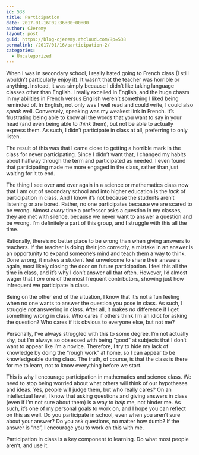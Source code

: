 ```yaml
---
id: 538
title: Participation
date: 2017-01-16T02:36:00+00:00
author: CJeremy
layout: post
guid: https://blog-cjeremy.rhcloud.com/?p=538
permalink: /2017/01/16/participation-2/
categories:
  - Uncategorized
---
```

When I was in secondary school, I really hated going to French class (I still wouldn&#8217;t particularly enjoy it). It wasn&#8217;t that the teacher was horrible or anything. Instead, it was simply because I didn&#8217;t like taking language classes other than English. I really excelled in English, and the huge chasm in my abilities in French versus English weren&#8217;t something I liked being reminded of. In English, not only was I well read and could write, I could also _speak_ well. Conversely, speaking was my weakest link in French. It&#8217;s frustrating being able to know all the words that you want to say in your head (and even being able to _think_ them), but not be able to actually express them. As such, I didn&#8217;t participate in class at all, preferring to only listen.

The result of this was that I came close to getting a horrible mark in the class for never participating. Since I didn&#8217;t want that, I changed my habits about halfway through the term and participated as needed. I even found that participating made me more engaged in the class, rather than just waiting for it to end.

The thing I see over and over again in a science or mathematics class now that I am out of secondary school and into higher education is the _lack_ of participation in class. And I know it&#8217;s not because the students aren&#8217;t listening or are bored. Rather, no one participates because we are scared to be wrong. Almost _every_ time a professor asks a question in my classes, they are met with silence, because we never want to answer a question and be wrong. I&#8217;m definitely a part of this group, and I struggle with this all the time.

Rationally, there&#8217;s no better place to be wrong than when giving answers to teachers. If the teacher is doing their job correctly, a mistake in an answer is an opportunity to expand someone&#8217;s mind and teach them a way to think. Done wrong, it makes a student feel unwelcome to share their answers again, most likely closing the door on future participation. I feel this all the time in class, and it&#8217;s why I don&#8217;t answer all that often. However, I&#8217;d almost wager that I _am_ one of the most frequent contributors, showing just how infrequent we participate in class.

Being on the other end of the situation, I know that it&#8217;s not a fun feeling when no one wants to answer the question you pose in class. As such, I struggle _not_ answering in class. After all, it makes _no_ difference if I get something wrong in class. Who cares if others think I&#8217;m an idiot for asking the question? Who cares if it&#8217;s obvious to everyone else, but not me?

Personally, I&#8217;ve always struggled with this to some degree. I&#8217;m not actually shy, but I&#8217;m always so obsessed with being &#8220;good&#8221; at subjects that I don&#8217;t want to appear like I&#8217;m a novice. Therefore, I try to hide my lack of knowledge by doing the &#8220;rough work&#8221; at home, so I can appear to be knowledgeable during class. The truth, of course, is that the class is there for me to learn, not to know everything before we start.

This is why I encourage participation in mathematics and science class. We need to stop being worried about what others will think of our hypotheses and ideas. Yes, people will judge them, but who really cares? On an intellectual level, I know that asking questions and giving answers in class (even if I&#8217;m not sure about them) is a way to _help_ me, not hinder me. As such, it&#8217;s one of my personal goals to work on, and I hope you can reflect on this as well. Do you participate in school, even when you aren&#8217;t sure about your answer? Do you ask questions, no matter how dumb? If the answer is &#8220;no&#8221;, I encourage you to work on this with me.

Participation in class is a key component to learning. Do what most people aren&#8217;t, and use it.